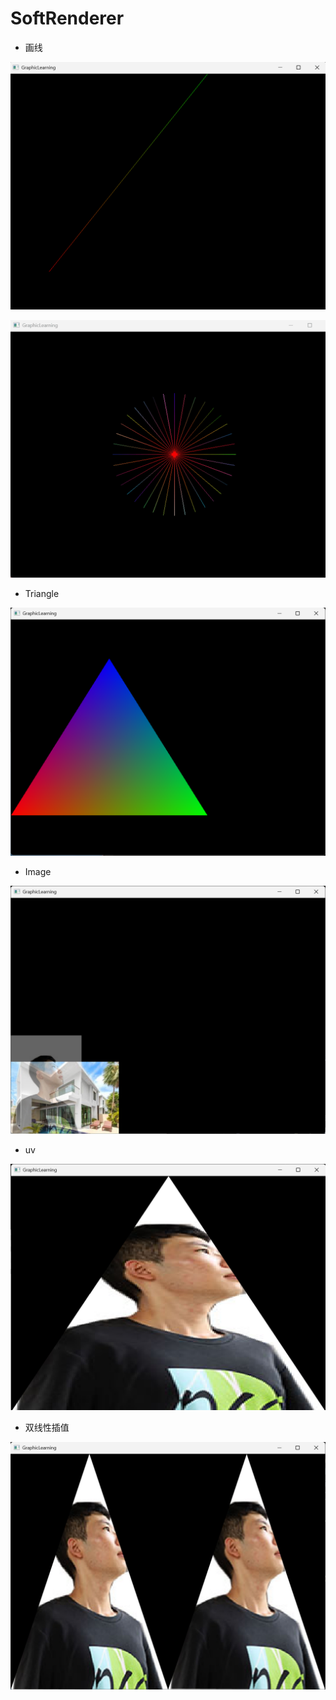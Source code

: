 # SoftRenderer

* 画线

![Line](./Image/Line.png)

![Line](Image/Line.gif)

* Triangle

![Triangle](Image/Triangle.png)

* Image

![Image](Image/Image.png)

* uv

![image-20250403004718552](Image/uv.png)

* 双线性插值

![Bilinear](Image/Bilinear.png)
